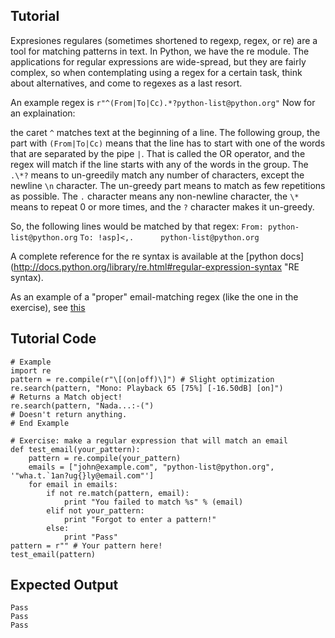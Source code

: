Tutorial
--------

Expresiones regulares (sometimes shortened to regexp, regex, or re) are a
tool for matching patterns in text. In Python, we have the re module.
The applications for regular expressions are wide-spread, but they are
fairly complex, so when contemplating using a regex for a certain task,
think about alternatives, and come to regexes as a last resort.

An example regex is `r"^(From|To|Cc).*?python-list@python.org"` Now for an
explaination:

the caret `^` matches text at the beginning of a line. The following
group, the part with `(From|To|Cc)` means that the line has to start with
one of the words that are separated by the pipe `|`. That is called
the OR operator, and the regex will match if the line starts with any
of the words in the group. The `.\*?` means to un-greedily match any 
number of  characters, except the newline `\n` character. The un-greedy
part means to match as few repetitions as possible. The `.` character
means any non-newline character, the `\*` means to repeat 0 or more
times, and the `?` character makes it un-greedy. 

So, the following lines would be matched by that regex:
`From: python-list@python.org`
`To: !asp]<,.      python-list@python.org`

A complete reference for the re syntax is available at the [python
docs](http://docs.python.org/library/re.html#regular-expression-syntax 
"RE syntax).

As an example of a "proper" email-matching regex (like the one in the
exercise), see [this](http://www.ex-parrot.com/pdw/Mail-RFC822-Address.html)

Tutorial Code
-------------

	# Example
	import re
	pattern = re.compile(r"\[(on|off)\]") # Slight optimization
	re.search(pattern, "Mono: Playback 65 [75%] [-16.50dB] [on]") 
	# Returns a Match object!
	re.search(pattern, "Nada...:-(")
	# Doesn't return anything.
	# End Example
	
	# Exercise: make a regular expression that will match an email
	def test_email(your_pattern):
	    pattern = re.compile(your_pattern)
	    emails = ["john@example.com", "python-list@python.org", '"wha.t.`1an?ug{}ly@email.com"']
	    for email in emails:
	        if not re.match(pattern, email):
	            print "You failed to match %s" % (email)
	        elif not your_pattern:
	            print "Forgot to enter a pattern!"
	        else:
	            print "Pass"
	pattern = r"" # Your pattern here!
	test_email(pattern)

Expected Output
---------------
	Pass
	Pass
	Pass
